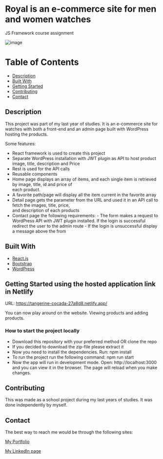 # Royal is an e-commerce site for men and women watches
JS Framework course assignment

![image](https://i.ibb.co/JRp7Kqs/royal-webpage-image.jpg)



# Table of Contents

- [Description](#description)
- [Built With](#built-with)
- [Getting Started](#getting-started)
- [Contributing](#contributing)
- [Contact](#contact)

## Description

This project was part of my last year of studies. It is an e-commerce site for watches with both a front-end and an admin page built with WordPress hosting the products.

Some features:
- React framework is used to create this project 
- Separate WordPress installation with JWT plugin as API to host product image, title, description and 
  Price
- Rest is used for the API calls
- Reusable components
- Home page displays an array of items, and each single item is retrieved by image, title, id and price of  
  each product.
- A favorite path/page will display all the item current in the favorite array
- Detail page gets the parameter from the URL and used it in an API call to fetch the images, title, price,  
  and description of each products
- Contact page the following requirements: 
                - The form makes a request to WordPress API with JWT plugin installed. If the login is successful 
                 redirect the user to the admin route
                - If the login is unsuccessful display a message above the from


## Built With

- [React.js](https://reactjs.org/)
- [Bootstrap](https://getbootstrap.com)
- [WordPress](https://wordpress.com/)

## Getting Started using the hosted application link in Netlify

URL: https://tangerine-cocada-27a8d8.netlify.app/

You can now play around on the website. Viewing products and adding products. 


### How to start the project locally

- Download this repository with your preferred method OR clone the repo
- If you decided to download the zip-file please extract it
- Now you need to install the dependencies. Run: npm install
- To run the project run the following command: npm run start
- Now the app will run in development mode. Open: http://localhost:3000
  and you can view it in the browser. The page will reload when you make changes. 


## Contributing

This was made as a school project during my last years of studies. It was done independently by myself.

## Contact

The best way to reach me would be through the following sites:

[My Portfolio](https://www.abjerke.com/)

[My LinkedIn page]( https://www.linkedin.com/in/aina-bjerke-a2b114172/)



